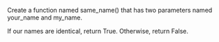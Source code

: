 Create a function named same_name() that has two parameters named your_name and my_name.

If our names are identical, return True. Otherwise, return False.